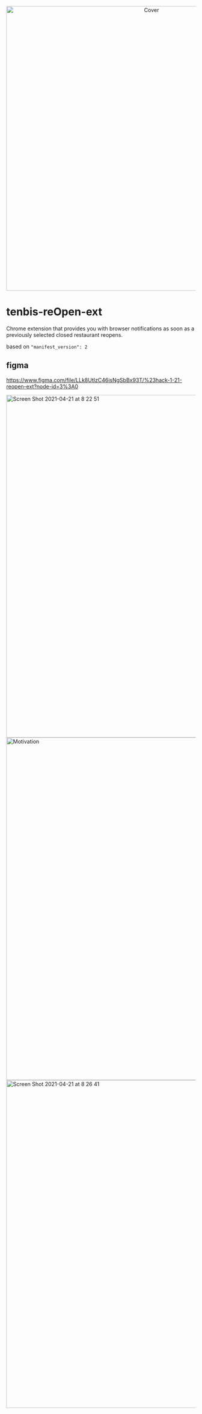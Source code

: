 <p align="center">
  <img width="757" alt="Cover" src="https://user-images.githubusercontent.com/6795014/115500417-e912d480-a279-11eb-8857-e1f04143626e.png">
</p>

# tenbis-reOpen-ext
Chrome extension that provides you with browser notifications as soon as a previously selected closed restaurant reopens.

based on `"manifest_version": 2`


## figma
https://www.figma.com/file/LLk8UtIzC46isNgSbBx93T/%23hack-1-21-reopen-ext?node-id=3%3A0

<img width="911" alt="Screen Shot 2021-04-21 at 8 22 51" src="https://user-images.githubusercontent.com/6795014/115500873-d51ba280-a27a-11eb-8841-0345d087273e.png">

<img width="911" alt="Motivation" src="https://user-images.githubusercontent.com/6795014/115500642-5fafd200-a27a-11eb-943d-6267623f52f4.png">

<img width="872" alt="Screen Shot 2021-04-21 at 8 26 41" src="https://user-images.githubusercontent.com/6795014/115501133-5115ea80-a27b-11eb-8b0f-8c492e8dbb2a.png">
